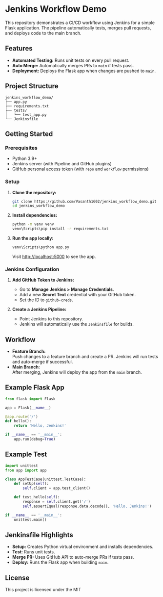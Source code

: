# Jenkins Workflow Demo

This repository demonstrates a CI/CD workflow using Jenkins for a simple Flask application. The pipeline automatically tests, merges pull requests, and deploys code to the main branch.

## Features

- **Automated Testing:** Runs unit tests on every pull request.
- **Auto Merge:** Automatically merges PRs to `main` if tests pass.
- **Deployment:** Deploys the Flask app when changes are pushed to `main`.

## Project Structure

```
jenkins_workflow_demo/
├── app.py
├── requirements.txt
├── tests/
│   └── test_app.py
└── Jenkinsfile
```

## Getting Started

### Prerequisites

- Python 3.9+
- Jenkins server (with Pipeline and GitHub plugins)
- GitHub personal access token (with `repo` and `workflow` permissions)

### Setup

1. **Clone the repository:**
   ```sh
   git clone https://github.com/Vasanth1602/jenkins_workflow_demo.git
   cd jenkins_workflow_demo
   ```

2. **Install dependencies:**
   ```sh
   python -m venv venv
   venv\Scripts\pip install -r requirements.txt
   ```

3. **Run the app locally:**
   ```sh
   venv\Scripts\python app.py
   ```
   Visit [http://localhost:5000](http://localhost:5000) to see the app.

### Jenkins Configuration

1. **Add GitHub Token to Jenkins:**
   - Go to **Manage Jenkins > Manage Credentials**.
   - Add a new **Secret Text** credential with your GitHub token.
   - Set the ID to `github-creds`.

2. **Create a Jenkins Pipeline:**
   - Point Jenkins to this repository.
   - Jenkins will automatically use the `Jenkinsfile` for builds.

## Workflow

- **Feature Branch:**  
  Push changes to a feature branch and create a PR. Jenkins will run tests and auto-merge if successful.
- **Main Branch:**  
  After merging, Jenkins will deploy the app from the `main` branch.

## Example Flask App

```python
from flask import Flask

app = Flask(__name__)

@app.route('/')
def hello():
    return 'Hello, Jenkins!'

if __name__ == '__main__':
    app.run(debug=True)
```

## Example Test

```python
import unittest
from app import app

class AppTestCase(unittest.TestCase):
    def setUp(self):
        self.client = app.test_client()

    def test_hello(self):
        response = self.client.get('/')
        self.assertEqual(response.data.decode(), 'Hello, Jenkins!')

if __name__ == '__main__':
    unittest.main()
```

## Jenkinsfile Highlights

- **Setup:** Creates Python virtual environment and installs dependencies.
- **Test:** Runs unit tests.
- **Merge PR:** Uses GitHub API to auto-merge PRs if tests pass.
- **Deploy:** Runs the Flask app when building `main`.

## License

This project is licensed under the MIT